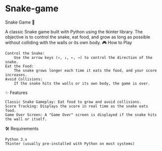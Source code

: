 # Snake-game
Snake Game 🐍

A classic Snake game built with Python using the tkinter library. The objective is to control the snake, eat food, and grow as long as possible without colliding with the walls or its own body.
🎮 How to Play

    Control the Snake:
        Use the arrow keys (↑, ↓, ←, →) to control the direction of the snake.
    Eat the Food:
        The snake grows longer each time it eats the food, and your score increases.
    Avoid Collisions:
        If the snake hits the walls or its own body, the game is over.

✨ Features

    Classic Snake Gameplay: Eat food to grow and avoid collisions.
    Score Tracking: Displays the score in real time as the snake eats food.
    Game Over Screen: A "Game Over" screen is displayed if the snake hits the wall or itself.

🛠 Requirements

    Python 3.x
    Tkinter (usually pre-installed with Python on most systems)
